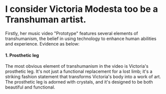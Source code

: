 # I consider Victoria Modesta too be a Transhuman artist.

Firstly, her music video "Prototype" features several elements of transhumanism, the belief in using technology to enhance human abilities and experience. Evidence as below:

#### 1. Prosthetic leg

The most obvious element of transhumanism in the video is Victoria's prosthetic leg. It's not just a functional replacement for a lost limb; it's a striking fashion statement that transforms Victoria's body into a work of art. The prosthetic leg is adorned with crystals, and it's designed to be both beautiful and functional.
